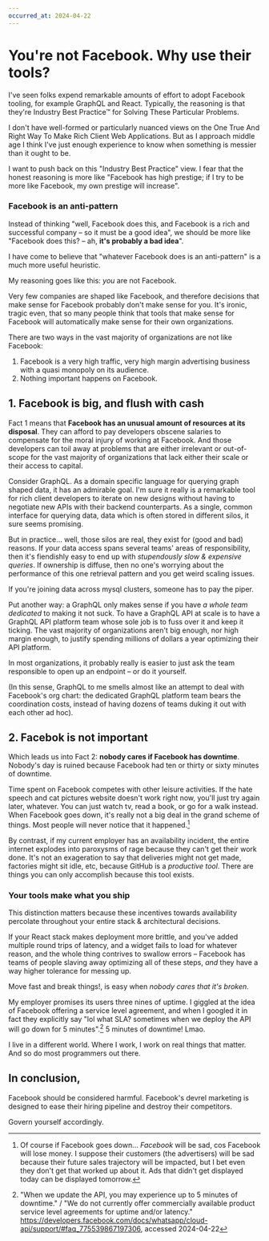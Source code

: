 ```yaml
---
occurred_at: 2024-04-22
---
```


# You're not Facebook. Why use their tools?

I've seen folks expend remarkable amounts of effort to adopt Facebook tooling, for example GraphQL and React. Typically, the reasoning is that they're Industry Best Practice™ for Solving These Particular Problems.

I don't have well-formed or particularly nuanced views on the One True And Right Way To Make Rich Client Web Applications. But as I approach middle age I think I've just enough experience to know when something is messier than it ought to be.

I want to push back on this "Industry Best Practice" view. I fear that the honest reasoning is more like "Facebook has high prestige; if I try to be more like Facebook, my own prestige will increase".

### Facebook is an anti-pattern

Instead of thinking "well, Facebook does this, and Facebook is a rich and successful company – so it must be a good idea", we should be more like "Facebook does this? – ah, **it's probably a bad idea**".

I have come to believe that "whatever Facebook does is an anti-pattern" is a much more useful heuristic.

My reasoning goes like this: _you_ are not Facebook.

Very few companies are shaped like Facebook, and therefore decisions that make sense for Facebook probably don't make sense for you. It's ironic, tragic even, that so many people think that tools that make sense for Facebook will automatically make sense for their own organizations.

There are two ways in the vast majority of organizations are not like Facebook:
1. Facebook is a very high traffic, very high margin advertising business with a quasi monopoly on its audience.
2. Nothing important happens on Facebook.

## 1. Facebook is big, and flush with cash

Fact 1 means that **Facebook has an unusual amount of resources at its disposal**. They can afford to pay developers obscene salaries to compensate for the moral injury of working at Facebook. And those developers can toil away at problems that are either irrelevant or out-of-scope for the vast majority of organizations that lack either their scale or their access to capital.

Consider GraphQL. As a domain specific language for querying graph shaped data, it has an admirable goal. I'm sure it really is a remarkable tool for rich client developers to iterate on new designs without having to negotiate new APIs with their backend counterparts. As a single, common interface for querying data, data which is often stored in different silos, it sure seems promising.

But in practice… well, those silos are real, they exist for (good and bad) reasons. If your data access spans several teams' areas of responsibility, then it's fiendishly easy to end up with _stupendously slow & expensive queries_. If ownership is diffuse, then no one's worrying about the performance of this one retrieval pattern and you get weird scaling issues.

If you're joining data across mysql clusters, someone has to pay the piper.

Put another way: a GraphQL only makes sense if you have _a whole team dedicated_ to making it not suck. To have a GraphQL API at scale is to have a GraphQL API platform team whose sole job is to fuss over it and keep it ticking. The vast majority of organizations aren't big enough, nor high margin enough, to justify spending millions of dollars a year optimizing their API platform.
 
In most organizations, it probably really is easier to just ask the team responsible to open up an endpoint – or do it yourself.

(In this sense, GraphQL to me smells almost like an attempt to deal with Facebook's org chart: the dedicated GraphQL platform team bears the coordination costs, instead of having dozens of teams duking it out with each other ad hoc).


## 2. Facebok is not important

Which leads us into Fact 2: **nobody cares if Facebook has downtime**. Nobody's day is ruined because Facebook had ten or thirty or sixty minutes of downtime.

Time spent on Facebook competes with other leisure activities. If the hate speech and cat pictures website doesn't work right now, you'll just try again later, whatever. You can just watch tv, read a book, or go for a walk instead. When Facebook goes down, it's really not a big deal in the grand scheme of things. Most people will never notice that it happened.[^downtime]

By contrast, if my current employer has an availability incident, the entire internet explodes into paroxysms of rage because they can't get their work done. It's not an exageration to say that deliveries might not get made, factories might sit idle, etc, because GitHub is a _productive tool_. There are things you can only accomplish because this tool exists.

### Your tools make what you ship

This distinction matters because these incentives towards availability percolate throughout your entire stack & architectural decisions.

If your React stack makes deployment more brittle, and you've added multiple round trips of latency, and a widget fails to load for whatever reason, and the whole thing contrives to swallow errors – Facebook has teams of people slaving away optimizing all of these steps, _and_ they have a way higher tolerance for messing up.

Move fast and break things!, is easy when _nobody cares that it's broken_.


My employer promises its users three nines of uptime. I giggled at the idea of Facebook offering a service level agreement, and when I googled it in fact they explicitly say "lol what SLA? sometimes when we deploy the API will go down for 5 minutes".[^whatsapp-sla] 5 minutes of downtime! Lmao.

I live in a different world. Where I work, I work on real things that matter. And so do most programmers out there.

## In conclusion,

Facebook should be considered harmful. Facebook's devrel marketing is designed to ease their hiring pipeline and destroy their competitors.

Govern yourself accordingly. 


[^whatsapp-sla]: "When we update the API, you may experience up to 5 minutes of downtime." / "We do not currently offer commercially available product service level agreements for uptime and/or latency." https://developers.facebook.com/docs/whatsapp/cloud-api/support/#faq_775539867197306, accessed 2024-04-22

[^downtime]: Of course if Facebook goes down… _Facebook_ will be sad, cos Facebook will lose money. I suppose their customers (the advertisers) will be sad because their future sales trajectory will be impacted, but I bet even they don't get that worked up about it. Ads that didn't get displayed today can be displayed tomorrow.
